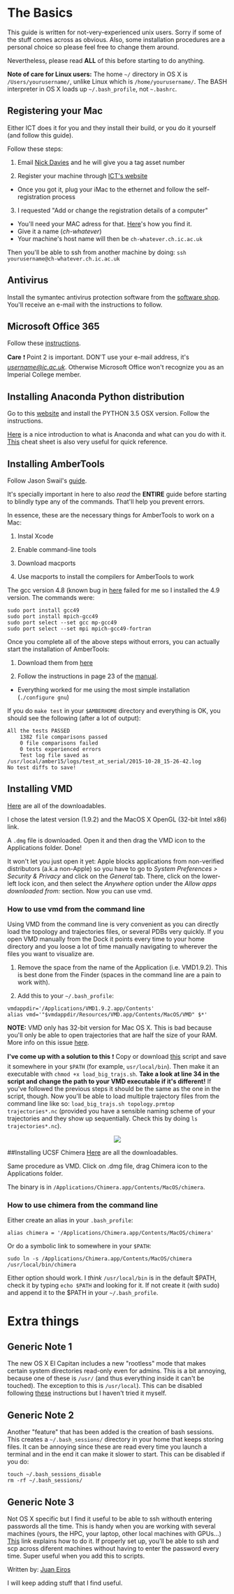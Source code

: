 # The Basics
This guide is written for not-very-experienced unix users. Sorry if some of the stuff comes across as obvious. Also, some installation procedures
are a personal choice so please feel free to change them around. 

Nevertheless, please read **ALL** of this before starting to do anything.
                                      

**Note of care for Linux users:** The home `~/` directory in OS X is `/Users/yourusername/`, unlike Linux which is `/home/yourusername/`.
The BASH interpreter in OS X loads up `~/.bash_profile`, not `~.bashrc`.

## Registering your Mac
Either ICT does it for you and they install their build, or you do it yourself (and follow this guide).

Follow these steps:

1. Email [Nick Davies](mailto:n.davies@imperial.ac.uk) and he will give you a tag asset number

2. Register your machine through [ICT's website](https://imperial.service-now.com/ict/request.do)

 * Once you got it, plug your iMac to the ethernet and follow the self-registration process

3. I requested "Add or change the registration details of a computer"

 * You'll need your MAC adress for that. [Here](http://www.iclarified.com/30929/how-to-find-your-mac-address-in-mac-os-x)'s how you find it. 
 * Give it a name (*ch-whatever*)
 * Your machine's host name will then be `ch-whatever.ch.ic.ac.uk`

Then you'll be able to ssh from another machine by doing: `ssh yourusername@ch-whatever.ch.ic.ac.uk`


## Antivirus
Install the symantec antivirus protection software from the [software shop](https://www.imperial.ac.uk/ict/services/software/shop/index.asp).
You'll receive an e-mail with the instructions to follow.

## Microsoft Office 365
Follow these [instructions](http://www.imperial.ac.uk/admin-services/ict/shop/software/microsoft-office-365/install-office-365/mac/).

**Care** :heavy_exclamation_mark:
Point 2 is important. DON'T use your e-mail address, it's *username@ic.ac.uk*. Otherwise Microsoft Office won't recognize you as an Imperial College member.


## Installing Anaconda Python distribution

Go to this [website](https://www.continuum.io/downloads)
and install the PYTHON 3.5 OSX version. Follow the instructions.

[Here](http://conda.pydata.org/docs/intro.html) is a nice introduction to what is Anaconda and what can you do with it.
[This](http://conda.pydata.org/docs/_downloads/conda-cheatsheet.pdf) cheat sheet is also very useful for quick
reference.




## Installing AmberTools
Follow Jason Swail's [guide](http://jswails.wikidot.com/mac-os-x). 

It's specially important in here to also *read* the **ENTIRE** guide before starting
to blindly type any of the commands. That'll help you prevent errors.

In essence, these are the necessary things for AmberTools to work on a Mac:

1. Instal Xcode

2. Enable command-line tools

3. Download macports

4. Use macports to install the compilers for AmberTools to work


The gcc version 4.8 (known bug in [here](https://trac.macports.org/ticket/48471) failed for me so I installed the 4.9 version. 
The commands were:
```
sudo port install gcc49
sudo port install mpich-gcc49
sudo port select --set gcc mp-gcc49
sudo port select --set mpi mpich-gcc49-fortran
```
Once you complete all of the above steps without errors, you can actually start the installation of AmberTools:

1. Download them from [here](http://ambermd.org/AmberTools15-get.html)

2. Follow the instructions in page 23 of the [manual](http://ambermd.org/doc12/Amber15.pdf).

 * Everything worked for me using the most simple installation (`./configure gnu`)

If you do `make test` in your `$AMBERHOME` directory and everything is OK, you should see the following (after a lot of output):

```
All the tests PASSED
    1382 file comparisons passed
    0 file comparisons failed
    0 tests experienced errors
    Test log file saved as /usr/local/amber15/logs/test_at_serial/2015-10-28_15-26-42.log
No test diffs to save!
```

## Installing VMD
[Here](http://www.ks.uiuc.edu/Development/Download/download.cgi?PackageName=VMD) are all of the downloadables.

I chose the latest version (1.9.2) and the MacOS X OpenGL (32-bit Intel x86) link.

A `.dmg` file is downloaded. Open it and then drag the VMD icon to the Applications folder. Done!

It won't let you just open it yet: Apple blocks applications from non-verified distributors (a.k.a non-Apple)
so you have to go to *System Preferences > Security & Privacy* and click on the *General* tab. There, click on the
lower-left lock icon, and then select the *Anywhere* option under the *Allow apps downloaded from:* section. 
Now you can use vmd.  

### How to use vmd from the command line
Using VMD from the command line is very convenient as you can directly load the topology and trajectories files, or several PDBs
very quickly. If you open VMD manually from the Dock it points every time to your home directory and you loose a lot of time manually
navigating to wherever the files you want to visualize are. 


1. Remove the space from the name of the Application (i.e. VMD1.9.2). This is best done from the Finder (spaces in the command line are a pain to work with).

2. Add this to your `~/.bash_profile`:
```
vmdappdir='/Applications/VMD1.9.2.app/Contents'
alias vmd='"$vmdappdir/Resources/VMD.app/Contents/MacOS/VMD" $*'
```
**NOTE:** VMD only has 32-bit version for Mac OS X. This is bad because you'll only be able to open
trajectories that are half the size of your RAM. More info on this issue [here](http://www.ks.uiuc.edu/Research/vmd/mailing_list/vmd-l/26606.html).

**I've come up with a solution to this** :heavy_exclamation_mark:
Copy or download [this](https://github.com/jeiros/Scripts/blob/master/load_big_trajs.sh) script and save it somewhere in your 
`$PATH` (for example, `usr/local/bin`). Then make it an executable with `chmod +x load_big_trajs.sh`.
**Take a look at line 34 in the script and change the path to your VMD executable if it's different!**
If you've followed the previous steps it should be the same as the one in the script, though. Now you'll be able to load multiple trajectory files 
from the command line like so: `load_big_trajs.sh topology.prmtop trajectories*.nc` (provided you have a sensible naming scheme of your trajectories
and they show up sequentially. Check this by doing `ls trajectories*.nc`).

<p align="center">
    <img src="https://github.com/jeiros/Scripts/blob/master/misc/thumbsup.gif"/>
</p>


##Installing UCSF Chimera
[Here](https://www.cgl.ucsf.edu/chimera/download.html) are all the downloadables.

Same procedure as VMD. Click on .dmg file, drag Chimera icon to the Applications folder.

The binary is in `/Applications/Chimera.app/Contents/MacOS/chimera`.

### How to use chimera from the command line
Either create an alias in your `.bash_profile`:
```
alias chimera = '/Applications/Chimera.app/Contents/MacOS/chimera'
```
Or do a symbolic link to somewhere in your `$PATH`:
```
sudo ln -s /Applications/Chimera.app/Contents/MacOS/chimera /usr/local/bin/chimera
```
Either option should work. I *think* `/usr/local/bin` is in the default $PATH, check it by typing `echo $PATH` and looking for it. If not create it (with sudo)
and append it to the $PATH in your `~/.bash_profile`.
    


# Extra things

## Generic Note 1

The new OS X El Capitan includes a new "rootless" mode that makes certain system directories
read-only even for admins. This is a bit annoying, because one of these is `/usr/` (and thus everything inside it can't be touched). 
The exception to this is `/usr/local`).
This can be disabled following [these](http://apple.stackexchange.com/questions/196224/unix-ln-s-command-not-permitted-in-osx-el-capitan-beta3) instructions but I haven't tried it myself.


## Generic Note 2

Another "feature" that has been added is the creation of bash sessions. This creates a `~/.bash_sessions/` directory
in your home that keeps storing files. It can be annoying since these are read
every time you launch a terminal and in the end it can make it slower to start. This can be disabled if you do:
```
touch ~/.bash_sessions_disable
rm -rf ~/.bash_sessions/
```

## Generic Note 3

Not OS X specific but I find it useful to be able to ssh withouth entering passwords all the time. 
This is handy when you are working with several machines (yours, the HPC, your laptop, other local machines with GPUs...)
[This](http://www.linuxproblem.org/art_9.html) link explains how to do it. 
If properly set up, you'll be able to ssh and scp across diferent machines without having to enter the password every time.
Super useful when you add this to scripts.



Written by: [Juan Eiros](mailto:je714@ic.ac.uk)

I will keep adding stuff that I find useful.

